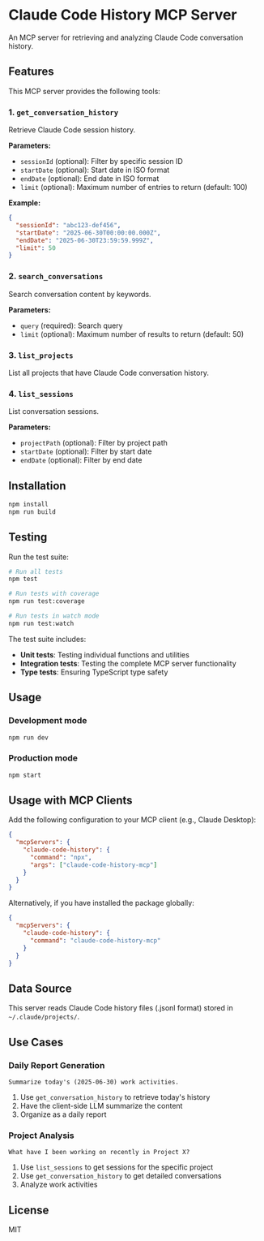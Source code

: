 # Claude Code History MCP Server

An MCP server for retrieving and analyzing Claude Code conversation history.

## Features

This MCP server provides the following tools:

### 1. `get_conversation_history`
Retrieve Claude Code session history.

**Parameters:**
- `sessionId` (optional): Filter by specific session ID
- `startDate` (optional): Start date in ISO format
- `endDate` (optional): End date in ISO format
- `limit` (optional): Maximum number of entries to return (default: 100)

**Example:**
```json
{
  "sessionId": "abc123-def456",
  "startDate": "2025-06-30T00:00:00.000Z",
  "endDate": "2025-06-30T23:59:59.999Z",
  "limit": 50
}
```

### 2. `search_conversations`
Search conversation content by keywords.

**Parameters:**
- `query` (required): Search query
- `limit` (optional): Maximum number of results to return (default: 50)

### 3. `list_projects`
List all projects that have Claude Code conversation history.

### 4. `list_sessions`
List conversation sessions.

**Parameters:**
- `projectPath` (optional): Filter by project path
- `startDate` (optional): Filter by start date
- `endDate` (optional): Filter by end date

## Installation

```bash
npm install
npm run build
```

## Testing

Run the test suite:

```bash
# Run all tests
npm test

# Run tests with coverage
npm run test:coverage

# Run tests in watch mode
npm run test:watch
```

The test suite includes:
- **Unit tests**: Testing individual functions and utilities
- **Integration tests**: Testing the complete MCP server functionality
- **Type tests**: Ensuring TypeScript type safety

## Usage

### Development mode
```bash
npm run dev
```

### Production mode
```bash
npm start
```

## Usage with MCP Clients

Add the following configuration to your MCP client (e.g., Claude Desktop):

```json
{
  "mcpServers": {
    "claude-code-history": {
      "command": "npx",
      "args": ["claude-code-history-mcp"]
    }
  }
}
```

Alternatively, if you have installed the package globally:

```json
{
  "mcpServers": {
    "claude-code-history": {
      "command": "claude-code-history-mcp"
    }
  }
}
```

## Data Source

This server reads Claude Code history files (.jsonl format) stored in `~/.claude/projects/`.

## Use Cases

### Daily Report Generation
```
Summarize today's (2025-06-30) work activities.
```

1. Use `get_conversation_history` to retrieve today's history
2. Have the client-side LLM summarize the content
3. Organize as a daily report

### Project Analysis
```
What have I been working on recently in Project X?
```

1. Use `list_sessions` to get sessions for the specific project
2. Use `get_conversation_history` to get detailed conversations
3. Analyze work activities

## License

MIT